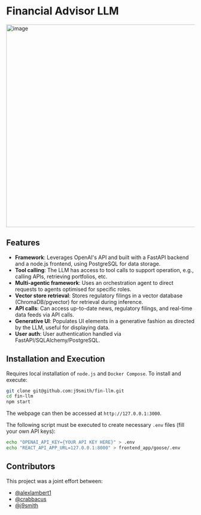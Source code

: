 # Financial Advisor LLM
<img width="873" height="541" alt="image" src="https://github.com/user-attachments/assets/b0675c88-7171-4c45-afcf-407b2550bac5" />

## Features
- **Framework**: Leverages OpenAI's API and built with a FastAPI backend and a node.js frontend, using PostgreSQL for data storage.
- **Tool calling**: The LLM has access to tool calls to support operation, e.g., calling APIs, retrieving portfolios, etc.
- **Multi-agentic framework**: Uses an orchestration agent to direct requests to agents optimised for specific roles.
- **Vector store retrieval**: Stores regulatory filings in a vector database (ChromaDB/pgvector) for retrieval during inference.
- **API calls**: Can access up-to-date news, regulatory filings, and real-time data feeds via API calls.
- **Generative UI**: Populates UI elements in a generative fashion as directed by the LLM, useful for displaying data.
- **User auth**: User authentication handled via FastAPI/SQLAlchemy/PostgreSQL.

## Installation and Execution
Requires local installation of `node.js` and `Docker Compose`. 
To install and execute:
```bash
git clone git@github.com:j9smith/fin-llm.git
cd fin-llm
npm start
```
The webpage can then be accessed at `http://127.0.0.1:3000`.

The following script must be executed to create necessary `.env` files (fill your own API keys):
```bash
echo "OPENAI_API_KEY={YOUR API KEY HERE}" > .env
echo "REACT_API_APP_URL=127.0.0.1:8000" > frontend_app/goose/.env
```

## Contributors
This project was a joint effort between: 
- [@alexlambert1](https://github.com/alexlambert1)
- [@crabbacus](https://github.com/crabbacus)
- [@j9smith](https://github.com/j9smith)

